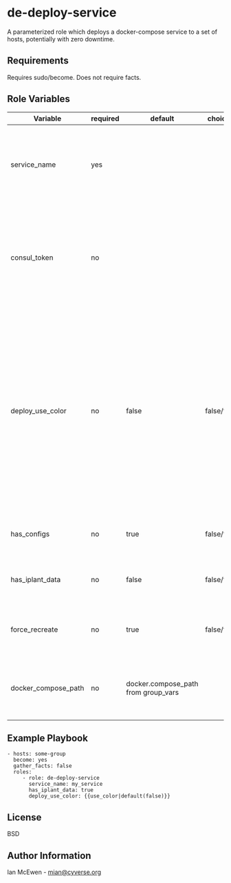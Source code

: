 de-deploy-service
=================

A parameterized role which deploys a docker-compose service to a set of hosts, potentially with zero downtime.

Requirements
------------
Requires sudo/become.
Does not require facts.

Role Variables
--------------

|Variable                | required | default                                        | choices        | comments                                               |
|------------------------|----------|------------------------------------------------|----------------|--------------------------------------------------------|
| service_name           |    yes   |                                                |                | The name of the service. This should be a docker-compose service name, i.e., underscores not hyphens. |
| consul_token           |    no    |                                                |                | A consul management token, for use allocating temporary tokens for this role to use. Uses no token (i.e. anonymous) if left out |
| deploy_use_color       |    no    | false                                          | false/true     | Whether or not to deploy using a zero-downtime blue-green strategy to deploy. Given a group_var for "use_color" which designates that the inventory is set up for this, services set up for it would be called with something like 'use_color|default(false)' for this, where services which do not support zero-downtime deployment at all could use the default or explicitly pass false. |
| has_configs            |    no    | true                                           | false/true     | whether this service uses a configuration image |
| has_iplant_data        |    no    | false                                          | false/true     | whether this service uses an iplant_data container |
| force_recreate         |    no    | true                                           | false/true     | whether to pass the --force-recreate flag to docker-compose up |
| docker_compose_path    |    no    | docker.compose_path from group_vars            |                | the docker-compose file path to use. Generally just /etc/docker-compose.yml |

Example Playbook
----------------

    - hosts: some-group
      become: yes
      gather_facts: false
      roles:
         - role: de-deploy-service
           service_name: my_service
           has_iplant_data: true
           deploy_use_color: {{use_color|default(false)}}

License
-------

BSD

Author Information
------------------

Ian McEwen - mian@cyverse.org
